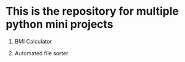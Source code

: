# This is the repository for multiple python mini projects
1) BMI Calculator

2) Automated file sorter

